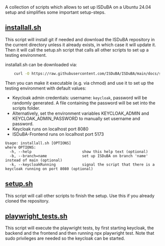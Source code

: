 <!--
 This file is Free Software under the Apache-2.0 License
 without warranty, see README.md and LICENSES/Apache-2.0.txt for details.

 SPDX-License-Identifier: Apache-2.0

 SPDX-FileCopyrightText: 2024 German Federal Office for Information Security (BSI) <https://www.bsi.bund.de>
 Software-Engineering: 2024 Intevation GmbH <https://intevation.de>
-->

A collection of scripts which allows to set up ISDuBA on a Ubuntu 24.04 setup and simplifies
some important setup-steps.

## [installall.sh](https://github.com/ISDuBA/ISDuBA/blob/main/docs/scripts/installall.sh)
This script will install git if needed and download the ISDuBA repository in the current directory unless it already exists, in which case it will update it.
Then it will call the setup.sh script that calls all other scripts to set up a testing environment.

installall.sh can be downloaded via:
``` bash
    curl -O https://raw.githubusercontent.com/ISDuBA/ISDuBA/main/docs/scripts/installall.sh
```
Then you can make it executable (e.g. via chmod) and use it to set up the testing environment with default values:
 * Keycloak admin credentials: username: ```keycloak```, password will be randomly generated. A file containing the password will be set into the scripts folder.
 * Alternatively, set the environment variables KEYCLOAK_ADMIN and KEYCLOAK_ADMIN_PASSWORD to manually set username and password.
 * Keycloak runs on localhost port 8080
 * ISDuBA-Frontend runs on localhost port 5173

```
Usage: installall.sh [OPTIONS]
where OPTIONS:
  -h, --help                       show this help text (optional)
  -b, --branch=name                set up ISDuBA on branch 'name' instead of main (optional)
  -k, --keycloakRunning            signal the script that there is a keycloak running on port 8080 (optional)
```

## [setup.sh](https://github.com/ISDuBA/ISDuBA/blob/main/docs/scripts/setup.sh)
This script will call other scripts to finish the setup. Use this if you already cloned the repository.

## [playwright_tests.sh](https://github.com/ISDuBA/ISDuBA/blob/main/docs/scripts/playwright_tests.sh)
This script will execute the playwright tests, by first starting keycloak, the backend and the frontend and then running npx playwright test.
Note that sudo privileges are needed so the keycloak can be started.

